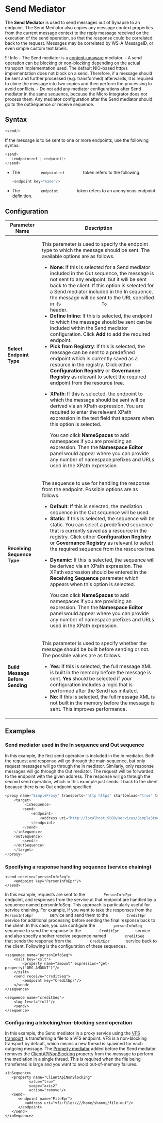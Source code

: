# Send Mediator

The **Send Mediator** is used to send messages out of Synapse to an endpoint. The Send Mediator also copies any message context properties from the current message context to the reply message received on the execution of the send operation, so that the response could be correlated back to the request. Messages may be correlated by WS-A MessageID, or even simple custom text labels.

!!! Info
    - The Send mediator is a [content-unaware]({{base_path}}/reference/mediators/about-mediators/#classification-of-mediators) mediator.
    - A send operation can be blocking or non-blocking depending on the actual transport implementation used. The default NIO-based http/s implementation does not block on a send. Therefore, if a message should be sent and further processed (e.g. transformed) afterwards, it is required to clone the message into two copies and then perform the processing to avoid conflicts.
    - Do not add any mediator configurations after Send mediator in the same sequence, because the Micro Integrator does not process them. Any mediator configuration after the Send mediator should go to the outSequence or receive sequence.

## Syntax

``` java
<send/>
```

If the message is to be sent to one or more endpoints, use the following syntax:

``` java
<send>
   (endpointref | endpoint)+
</send>
```

-   The `          endpointref         ` token refers to the following:
    ``` java
    <endpoint key="name"/>
    ```
-   The `          endpoint         ` token refers to an anonymous endpoint definition.

## Configuration

<table>
<thead>
<tr class="header">
<th>Parameter Name</th>
<th>Description</th>
</tr>
</thead>
<tbody>
<tr class="odd">
<td><strong>Select Endpoint Type</strong></td>
<td><div class="content-wrapper">
<p>This parameter is used to specify the endpoint type to which the message should be sent. The available options are as follows.</p>
<ul>
<li><strong>None</strong>: If this is selected for a Send mediator included in the Out sequence, the message is not sent to any endpoint, but it will be sent back to the client. If this option is selected for a Send mediator included in the In sequence, the message will be sent to the URL specified in its <code>                To               </code> header.</li>
<li><strong>Define Inline</strong>: If this is selected, the endpoint to which the message should be sent can be included within the Send mediator configuration. Click <strong>Add</strong> to add the required endpoint.</li>
<li><strong>Pick from Registry</strong>: If this is selected, the message can be sent to a predefined endpoint which is currently saved as a resource in the registry. Click either <strong>Configuration Registry</strong> or <strong>Governance Registry</strong> as relevant to select the required endpoint from the resource tree.</li>
<li><p><strong>XPath</strong>: If this is selected, the endpoint to which the message should be sent will be derived via an XPath expression. You are required to enter the relevant XPath expression in the text field that appears when this option is selected.</p>
<p>You can click <strong>NameSpaces</strong> to add namespaces if you are providing an expression. Then the <strong>Namespace Editor</strong> panel would appear where you can provide any number of namespace prefixes and URLs used in the XPath expression.</p>
</p></li>
</ul>
</div></td>
</tr>
<tr class="even">
<td><strong>Receiving Sequence Type</strong></td>
<td><div class="content-wrapper">
<p>The sequence to use for handling the response from the endpoint. Possible options are as follows.</p>
<ul>
<li><strong>Default</strong>: If this is selected, the mediation sequence in the Out sequence will be used.</li>
<li><strong>Static</strong>: If this is selected, the sequence will be static. You can select a predefined sequence that is currently saved as a resource in the registry. Click either <strong>Configuration Registry</strong> or <strong>Governance Registry</strong> as relevant to select the required sequence from the resource tree.</li>
<li><p><strong>Dynamic</strong>: If this is selected, the sequence will be derived via an XPath expression. The XPath expression should be entered in the <strong>Receiving Sequence</strong> parameter which appears when this option is selected.</p>
<p>You can click <strong>NameSpaces</strong> to add namespaces if you are providing an expression. Then the <strong>Namespace Editor</strong> panel would appear where you can provide any number of namespace prefixes and URLs used in the XPath expression.</p>
</p></li>
</ul>
</div></td>
</tr>
<tr class="odd">
<td><strong>Build Message Before Sending</strong></td>
<td><p>This parameter is used to specify whether the message should be built before sending or not. The possible values are as follows.</p>
<ul>
<li><strong>Yes</strong>: If this is selected, the full message XML is built in the memory before the message is sent. <strong>Yes</strong> should be selected if your configuration includes a logic that is performed after the Send has initiated.</li>
<li><strong>No</strong>: If this is selected, the full message XML is not built in the memory before the message is sent. This improves performance.</li>
</ul></td>
</tr>
</tbody>
</table>

## Examples

### Send mediator used in the In sequence and Out sequence

In this example, the first send operation is included in the In
mediator. Both the request and response will go through the main
sequence, but only request messages will go through the In mediator.
Similarly, only response messages will go through the Out mediator. The
request will be forwarded to the endpoint with the given address. The
response will go through the second send operation, which in this
example just sends it back to the client because there is no Out
endpoint specified.

``` java
<proxy name="SimpleProxy" transports="http https" startonload="true" trace="disable" xmlns="http://ws.apache.org/ns/synapse">
    <target>
         <inSequence>
        <send>
            <endpoint>
                <address uri="http://localhost:9000/services/SimpleStockQuoteService"/>
            </endpoint>
        </send>
    </inSequence>
    <outSequence>
        <send/>
    </outSequence>
    </target>
</proxy>
```

### Specifying a response handling sequence (service chaining) 

```
<send receive="personInfoSeq">
    <endpoint key="PersonInfoEpr"/>
</send>
```

In this example, requests are sent to the
`         PersonInfoEpr        ` endpoint, and responses from the
service at that endpoint are handled by a sequence named personInfoSeq.
This approach is particularly useful for service chaining. For example,
if you want to take the responses from the
`         PersonInfoEpr        ` service and send them to the
`         CreditEpr        ` service for additional processing before
sending the final response back to the client. In this case, you can
configure the `         personInfoSeq        ` sequence to send the
response to the `         CreditEpr        ` service and also specify
another receive sequence named `         creditSeq        ` that sends
the response from the `         CreditEpr        ` service back to the
client. Following is the configuration of these sequences.

```
<sequence name="personInfoSeq">
    <xslt key="xslt">
        <property name="amount" expression="get-property('ORG_AMOUNT')"/>
    </xslt>
    <send receive="creditSeq">
        <endpoint key="CreditEpr"/>
    </send>
</sequence>

<sequence name="creditSeq">
    <log level="full"/>
    <send/>
</sequence>
```

### Configuring a blocking/non-blocking send operation

In this example, the Send mediator in a proxy service using the [VFS
transport]({{base_path}}/install-and-setup/setup/mi-setup/transport_configurations/configuring-transports/#configuring-the-vfs-transport) is
transferring a file to a VFS endpoint. VFS is a non-blocking transport
by default, which means a new thread is spawned for each outgoing
message. The [Property mediator]({{base_path}}/reference/mediators/property-mediator) added before the
Send mediator removes the [ClientAPINonBlocking]({{base_path}}/reference/mediators/property-reference/generic-properties/)
property from the message to perform the mediation in a single thread.
This is required when the file being transferred is large and you want
to avoid out-of-memory failures.

```
<inSequence>
   <property name="ClientApiNonBlocking"
           value="true"
           scope="axis2"
           action="remove"/>
   <send>
      <endpoint name="FileEpr">
         <address uri="vfs:file:////home/shammi/file-out"/>
      </endpoint>
   </send>
</inSequence>
```
